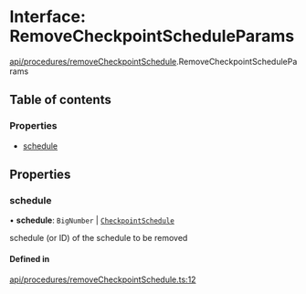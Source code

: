 # Interface: RemoveCheckpointScheduleParams

[api/procedures/removeCheckpointSchedule](../wiki/api.procedures.removeCheckpointSchedule).RemoveCheckpointScheduleParams

## Table of contents

### Properties

- [schedule](../wiki/api.procedures.removeCheckpointSchedule.RemoveCheckpointScheduleParams#schedule)

## Properties

### schedule

• **schedule**: `BigNumber` \| [`CheckpointSchedule`](../wiki/api.entities.CheckpointSchedule.CheckpointSchedule)

schedule (or ID) of the schedule to be removed

#### Defined in

[api/procedures/removeCheckpointSchedule.ts:12](https://github.com/PolymathNetwork/polymesh-sdk/blob/31dfa0dc/src/api/procedures/removeCheckpointSchedule.ts#L12)
